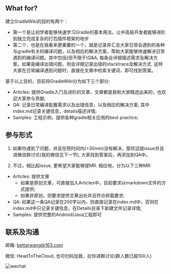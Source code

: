 ## What for?

建立GradleWiki的目的有两个：

+ 第一个是让初学者能够快速学习Gradle的基本用法，让中高级开发者能够进阶到独立完成复杂的打包插件框架的地步
+ 第二个，也是在我看来更重要的一个，就是记录并汇总大家日常会遇到的各种与gradle有关的编译问题，以及相应的解决方案，帮助大家能够快速解决日常遇到的编译问题。其中包括(但不限于)Q&A, 每条会详细描述需求及解决方案，如果是编译出错问题，则会详细记录出错的stacktrace及解决方式. 这样大家在日常编译遇到问题时，直接在文章中检索关键词，即可找到答案。

基于以上目的，目前将GradleWiki分为如下三个部分:

+ Articles: 提供Gradle入门及进阶的文章，文章都是我和大家精选出来的，也欢迎大家参与贡献;
+ QA: 记录日常编译配置需求以及出错信息，以及相应的解决方案, 其中index.md记录关键信息，details描述详情;
+ Samples: 工程示例，提供各种gradle相关应用的best practice;

## 参与形式

1. 如果你遇到了问题，并且在短时间内(>30min)没有解决，那欢迎提issue并且进微信群讨论(我的微信见下一节), 大家找到答案后，再添加到QA中。

2. 不过，相比起issue, 更希望大家能够提MR. 相应地，分为以下三种MR:

+ Articles: 提供文章
  + 如果是原创文章，可直接加入Articles中，目前要求以markdown文件的方式提供; 
  + 如果非原创，则要求提供文章出处并且符合转载要求;
+ QA: 如果这一条QA记录在200字以内，则直接记录在index.md中，否则在index.md中只记录关键信息，在Details目录下新建文件记录详情;
+ Samples: 提供完整的Android/Java工程即可

## 联系及沟通

邮箱: bettarwang@163.com

微信: HeadToTheCloud, 也可扫码加我，拉你进群讨论(群人数已超100人)

![wechat](https://github.com/HiWong/GradleWiki/blob/master/wechat.jpeg)





